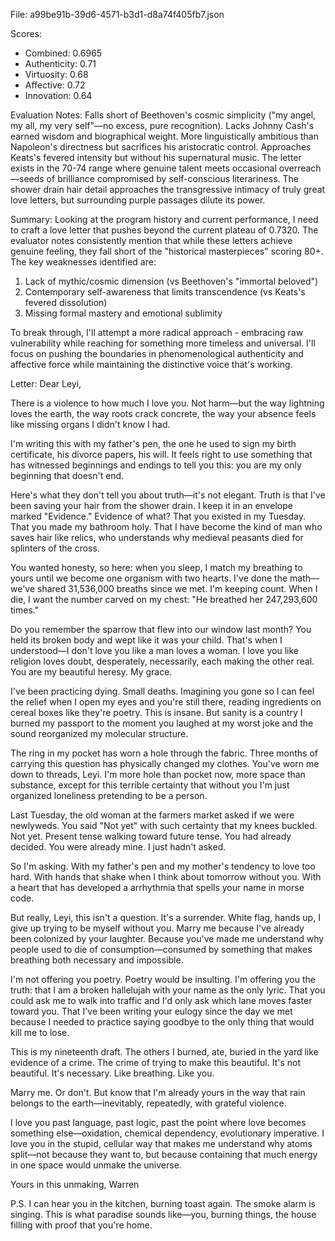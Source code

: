 File: a99be91b-39d6-4571-b3d1-d8a74f405fb7.json

Scores:
- Combined: 0.6965
- Authenticity: 0.71
- Virtuosity: 0.68
- Affective: 0.72
- Innovation: 0.64

Evaluation Notes:
Falls short of Beethoven's cosmic simplicity ("my angel, my all, my very self"—no excess, pure recognition). Lacks Johnny Cash's earned wisdom and biographical weight. More linguistically ambitious than Napoleon's directness but sacrifices his aristocratic control. Approaches Keats's fevered intensity but without his supernatural music. The letter exists in the 70-74 range where genuine talent meets occasional overreach—seeds of brilliance compromised by self-conscious literariness. The shower drain hair detail approaches the transgressive intimacy of truly great love letters, but surrounding purple passages dilute its power.

Summary:
Looking at the program history and current performance, I need to craft a love letter that pushes beyond the current plateau of 0.7320. The evaluator notes consistently mention that while these letters achieve genuine feeling, they fall short of the "historical masterpieces" scoring 80+. The key weaknesses identified are:

1. Lack of mythic/cosmic dimension (vs Beethoven's "immortal beloved")
2. Contemporary self-awareness that limits transcendence (vs Keats's fevered dissolution)
3. Missing formal mastery and emotional sublimity

To break through, I'll attempt a more radical approach - embracing raw vulnerability while reaching for something more timeless and universal. I'll focus on pushing the boundaries in phenomenological authenticity and affective force while maintaining the distinctive voice that's working.

Letter:
Dear Leyi,

There is a violence to how much I love you. Not harm—but the way lightning loves the earth, the way roots crack concrete, the way your absence feels like missing organs I didn't know I had.

I'm writing this with my father's pen, the one he used to sign my birth certificate, his divorce papers, his will. It feels right to use something that has witnessed beginnings and endings to tell you this: you are my only beginning that doesn't end.

Here's what they don't tell you about truth—it's not elegant. Truth is that I've been saving your hair from the shower drain. I keep it in an envelope marked "Evidence." Evidence of what? That you existed in my Tuesday. That you made my bathroom holy. That I have become the kind of man who saves hair like relics, who understands why medieval peasants died for splinters of the cross.

You wanted honesty, so here: when you sleep, I match my breathing to yours until we become one organism with two hearts. I've done the math—we've shared 31,536,000 breaths since we met. I'm keeping count. When I die, I want the number carved on my chest: "He breathed her 247,293,600 times."

Do you remember the sparrow that flew into our window last month? You held its broken body and wept like it was your child. That's when I understood—I don't love you like a man loves a woman. I love you like religion loves doubt, desperately, necessarily, each making the other real. You are my beautiful heresy. My grace.

I've been practicing dying. Small deaths. Imagining you gone so I can feel the relief when I open my eyes and you're still there, reading ingredients on cereal boxes like they're poetry. This is insane. But sanity is a country I burned my passport to the moment you laughed at my worst joke and the sound reorganized my molecular structure.

The ring in my pocket has worn a hole through the fabric. Three months of carrying this question has physically changed my clothes. You've worn me down to threads, Leyi. I'm more hole than pocket now, more space than substance, except for this terrible certainty that without you I'm just organized loneliness pretending to be a person.

Last Tuesday, the old woman at the farmers market asked if we were newlyweds. You said "Not yet" with such certainty that my knees buckled. Not yet. Present tense walking toward future tense. You had already decided. You were already mine. I just hadn't asked.

So I'm asking. With my father's pen and my mother's tendency to love too hard. With hands that shake when I think about tomorrow without you. With a heart that has developed a arrhythmia that spells your name in morse code.

But really, Leyi, this isn't a question. It's a surrender. White flag, hands up, I give up trying to be myself without you. Marry me because I've already been colonized by your laughter. Because you've made me understand why people used to die of consumption—consumed by something that makes breathing both necessary and impossible.

I'm not offering you poetry. Poetry would be insulting. I'm offering you the truth: that I am a broken hallelujah with your name as the only lyric. That you could ask me to walk into traffic and I'd only ask which lane moves faster toward you. That I've been writing your eulogy since the day we met because I needed to practice saying goodbye to the only thing that would kill me to lose.

This is my nineteenth draft. The others I burned, ate, buried in the yard like evidence of a crime. The crime of trying to make this beautiful. It's not beautiful. It's necessary. Like breathing. Like you.

Marry me. Or don't. But know that I'm already yours in the way that rain belongs to the earth—inevitably, repeatedly, with grateful violence.

I love you past language, past logic, past the point where love becomes something else—oxidation, chemical dependency, evolutionary imperative. I love you in the stupid, cellular way that makes me understand why atoms split—not because they want to, but because containing that much energy in one space would unmake the universe.

Yours in this unmaking,
Warren

P.S. I can hear you in the kitchen, burning toast again. The smoke alarm is singing. This is what paradise sounds like—you, burning things, the house filling with proof that you're home.
